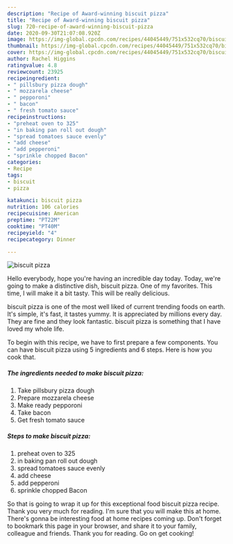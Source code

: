 ```yaml
---
description: "Recipe of Award-winning biscuit pizza"
title: "Recipe of Award-winning biscuit pizza"
slug: 720-recipe-of-award-winning-biscuit-pizza
date: 2020-09-30T21:07:08.920Z
image: https://img-global.cpcdn.com/recipes/44045449/751x532cq70/biscuit-pizza-recipe-main-photo.jpg
thumbnail: https://img-global.cpcdn.com/recipes/44045449/751x532cq70/biscuit-pizza-recipe-main-photo.jpg
cover: https://img-global.cpcdn.com/recipes/44045449/751x532cq70/biscuit-pizza-recipe-main-photo.jpg
author: Rachel Higgins
ratingvalue: 4.8
reviewcount: 23925
recipeingredient:
- " pillsbury pizza dough"
- " mozzarela cheese"
- " pepporoni"
- " bacon"
- " fresh tomato sauce"
recipeinstructions:
- "preheat oven to 325"
- "in baking pan roll out dough"
- "spread tomatoes sauce evenly"
- "add cheese"
- "add pepperoni"
- "sprinkle chopped Bacon"
categories:
- Recipe
tags:
- biscuit
- pizza

katakunci: biscuit pizza 
nutrition: 106 calories
recipecuisine: American
preptime: "PT22M"
cooktime: "PT40M"
recipeyield: "4"
recipecategory: Dinner

---
```



![biscuit pizza](https://img-global.cpcdn.com/recipes/44045449/751x532cq70/biscuit-pizza-recipe-main-photo.jpg)

Hello everybody, hope you're having an incredible day today. Today, we're going to make a distinctive dish, biscuit pizza. One of my favorites. This time, I will make it a bit tasty. This will be really delicious.

biscuit pizza is one of the most well liked of current trending foods on earth. It's simple, it's fast, it tastes yummy. It is appreciated by millions every day. They are fine and they look fantastic. biscuit pizza is something that I have loved my whole life.




To begin with this recipe, we have to first prepare a few components. You can have biscuit pizza using 5 ingredients and 6 steps. Here is how you cook that.

<!--inarticleads1-->

##### The ingredients needed to make biscuit pizza:

1. Take  pillsbury pizza dough
1. Prepare  mozzarela cheese
1. Make ready  pepporoni
1. Take  bacon
1. Get  fresh tomato sauce




<!--inarticleads2-->

##### Steps to make biscuit pizza:

1. preheat oven to 325
1. in baking pan roll out dough
1. spread tomatoes sauce evenly
1. add cheese
1. add pepperoni
1. sprinkle chopped Bacon




So that is going to wrap it up for this exceptional food biscuit pizza recipe. Thank you very much for reading. I'm sure that you will make this at home. There's gonna be interesting food at home recipes coming up. Don't forget to bookmark this page in your browser, and share it to your family, colleague and friends. Thank you for reading. Go on get cooking!
